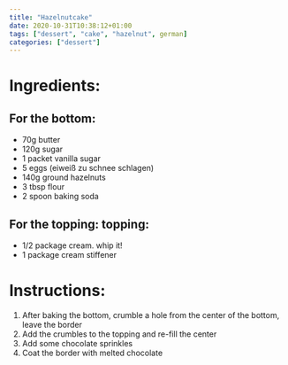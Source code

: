 ```yaml
---
title: "Hazelnutcake"
date: 2020-10-31T10:38:12+01:00
tags: ["dessert", "cake", "hazelnut", german]
categories: ["dessert"]
---
```


# Ingredients:

## For the bottom:
- 70g butter
- 120g sugar
- 1 packet vanilla sugar
- 5 eggs (eiweiß zu schnee schlagen)
- 140g ground hazelnuts
- 3 tbsp flour
- 2 spoon baking soda

## For the topping: topping:
- 1/2 package cream. whip it!
- 1 package cream stiffener

# Instructions:
1. After baking the bottom, crumble a hole from the center of the bottom, leave the border
1. Add the crumbles to the topping and re-fill the center
1. Add some chocolate sprinkles
1. Coat the border with melted chocolate
